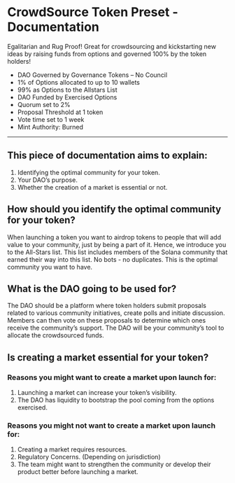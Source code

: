 # CrowdSource Token Preset - Documentation

Egalitarian and Rug Proof! Great for crowdsourcing and kickstarting new ideas by raising funds from options and governed 100% by the token holders!

- DAO Governed by Governance Tokens – No Council
- 1% of Options allocated to up to 10 wallets
- 99% as Options to the Allstars List
- DAO Funded by Exercised Options
- Quorum set to 2%
- Proposal Threshold at 1 token
- Vote time set to 1 week
- Mint Authority: Burned

---

## This piece of documentation aims to explain: 

1. Identifying the optimal community for your token.
2. Your DAO’s purpose.
3. Whether the creation of a market is essential or not.


## How should you identify the optimal community for your token?

When launching a token you want to airdrop tokens to people that will add value to your community, just by being a part of it. Hence, we introduce you to the All-Stars list. This list includes members of the Solana community that earned their way into this list. No bots - no duplicates. This is the optimal community you want to have.

## What is the DAO going to be used for?

The DAO should be a platform where token holders submit proposals related to various community initiatives, create polls and initiate discussion. Members can then vote on these proposals to determine which ones receive the community’s support.
The DAO will be your community’s tool to allocate the crowdsourced funds.


## Is creating a market essential for your token?

### Reasons you might want to create a market upon launch for:

1. Launching a market can increase your token’s visibility.
2. The DAO has liquidity to bootstrap the pool coming from the options exercised. 

### Reasons you might not want to create a market upon launch for:

1. Creating a market requires resources.
2. Regulatory Concerns. (Depending on jurisdiction)
3. The team might want to strengthen the community or develop their product better before launching a market.


